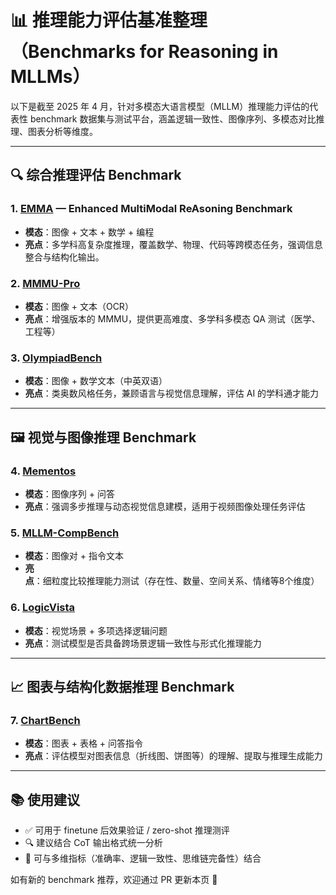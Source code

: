 # 📊 推理能力评估基准整理（Benchmarks for Reasoning in MLLMs）

以下是截至 2025 年 4 月，针对多模态大语言模型（MLLM）推理能力评估的代表性 benchmark 数据集与测试平台，涵盖逻辑一致性、图像序列、多模态对比推理、图表分析等维度。

---

## 🔍 综合推理评估 Benchmark

### 1. [EMMA](https://arxiv.org/abs/2501.05444) — Enhanced MultiModal ReAsoning Benchmark
- **模态**：图像 + 文本 + 数学 + 编程
- **亮点**：多学科高复杂度推理，覆盖数学、物理、代码等跨模态任务，强调信息整合与结构化输出。

### 2. [MMMU-Pro](https://arxiv.org/abs/2409.02813)
- **模态**：图像 + 文本（OCR）
- **亮点**：增强版本的 MMMU，提供更高难度、多学科多模态 QA 测试（医学、工程等）

### 3. [OlympiadBench](https://arxiv.org/abs/2402.14008)
- **模态**：图像 + 数学文本（中英双语）
- **亮点**：类奥数风格任务，兼顾语言与视觉信息理解，评估 AI 的学科通才能力

---

## 🖼️ 视觉与图像推理 Benchmark

### 4. [Mementos](https://aclanthology.org/2024.acl-long.25/)
- **模态**：图像序列 + 问答
- **亮点**：强调多步推理与动态视觉信息建模，适用于视频图像处理任务评估

### 5. [MLLM-CompBench](https://arxiv.org/abs/2407.16837)
- **模态**：图像对 + 指令文本
- **亮点**：细粒度比较推理能力测试（存在性、数量、空间关系、情绪等8个维度）

### 6. [LogicVista](https://arxiv.org/abs/2407.04973)
- **模态**：视觉场景 + 多项选择逻辑问题
- **亮点**：测试模型是否具备跨场景逻辑一致性与形式化推理能力

---

## 📈 图表与结构化数据推理 Benchmark

### 7. [ChartBench](https://arxiv.org/abs/2312.15915)
- **模态**：图表 + 表格 + 问答指令
- **亮点**：评估模型对图表信息（折线图、饼图等）的理解、提取与推理生成能力

---

## 📚 使用建议

- ✅ 可用于 finetune 后效果验证 / zero-shot 推理测评
- 🔍 建议结合 CoT 输出格式统一分析
- 🧪 可与多维指标（准确率、逻辑一致性、思维链完备性）结合

如有新的 benchmark 推荐，欢迎通过 PR 更新本页 🙌

